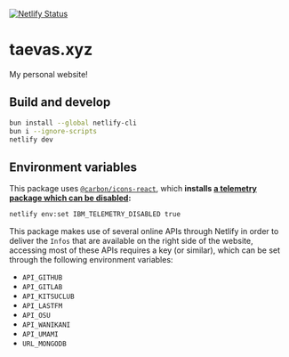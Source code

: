 [![Netlify Status](https://api.netlify.com/api/v1/badges/10889a9b-c148-488d-aecd-9a44e0cf6f46/deploy-status)](https://taevas.xyz)

# taevas.xyz

My personal website!

## Build and develop

```bash
bun install --global netlify-cli
bun i --ignore-scripts
netlify dev
```

## Environment variables

This package uses [`@carbon/icons-react`](https://github.com/carbon-design-system/carbon/tree/main/packages/icons-react), which **installs [a telemetry package which can be disabled](https://github.com/ibm-telemetry/telemetry-js/tree/main#opting-out-of-ibm-telemetry-data-collection):**

```bash
netlify env:set IBM_TELEMETRY_DISABLED true
```

This package makes use of several online APIs through Netlify in order to deliver the `Infos` that are available on the right side of the website, accessing most of these APIs requires a key (or similar), which can be set through the following environment variables:

- `API_GITHUB`
- `API_GITLAB`
- `API_KITSUCLUB`
- `API_LASTFM`
- `API_OSU`
- `API_WANIKANI`
- `API_UMAMI`
- `URL_MONGODB`
